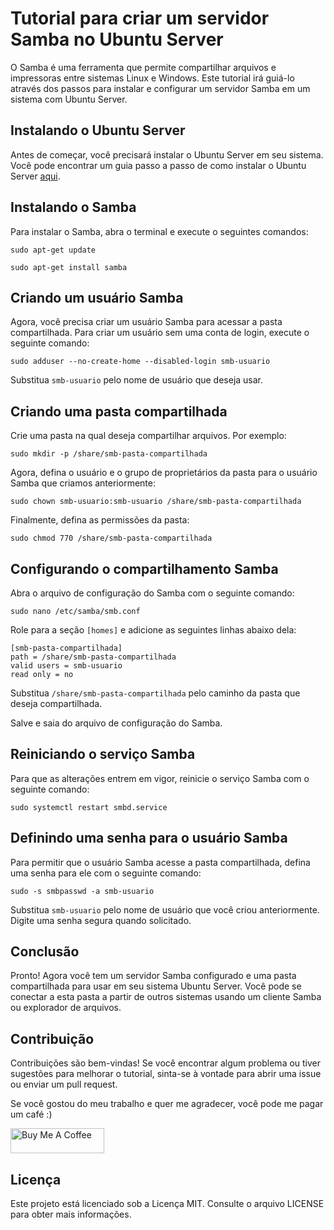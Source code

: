 Tutorial para criar um servidor Samba no Ubuntu Server
======================================================

O Samba é uma ferramenta que permite compartilhar arquivos e impressoras entre sistemas Linux e Windows. 
Este tutorial irá guiá-lo através dos passos para instalar e configurar um servidor Samba em um sistema com Ubuntu Server.

Instalando o Ubuntu Server
--------------------------

Antes de começar, você precisará instalar o Ubuntu Server em seu sistema. Você pode encontrar um guia passo a passo de como instalar o Ubuntu Server [aqui](https://ubuntu.com/tutorials/install-ubuntu-server#1-overview).

Instalando o Samba
------------------

Para instalar o Samba, abra o terminal e execute o seguintes comandos:

```
sudo apt-get update
```
```
sudo apt-get install samba
```

Criando um usuário Samba
------------------------

Agora, você precisa criar um usuário Samba para acessar a pasta compartilhada. Para criar um usuário sem uma conta de login, execute o seguinte comando:

```
sudo adduser --no-create-home --disabled-login smb-usuario
```

Substitua ```smb-usuario``` pelo nome de usuário que deseja usar.

Criando uma pasta compartilhada
-------------------------------

Crie uma pasta na qual deseja compartilhar arquivos. Por exemplo:

```
sudo mkdir -p /share/smb-pasta-compartilhada
```

Agora, defina o usuário e o grupo de proprietários da pasta para o usuário Samba que criamos anteriormente:

```
sudo chown smb-usuario:smb-usuario /share/smb-pasta-compartilhada
```

Finalmente, defina as permissões da pasta:

```
sudo chmod 770 /share/smb-pasta-compartilhada
```

Configurando o compartilhamento Samba
-------------------------------------

Abra o arquivo de configuração do Samba com o seguinte comando:

```
sudo nano /etc/samba/smb.conf
```

Role para a seção `[homes]` e adicione as seguintes linhas abaixo dela:

```
[smb-pasta-compartilhada] 
path = /share/smb-pasta-compartilhada 
valid users = smb-usuario 
read only = no
```

Substitua `/share/smb-pasta-compartilhada` pelo caminho da pasta que deseja compartilhada.

Salve e saia do arquivo de configuração do Samba.


Reiniciando o serviço Samba
---------------------------

Para que as alterações entrem em vigor, reinicie o serviço Samba com o seguinte comando:

```
sudo systemctl restart smbd.service
```

Definindo uma senha para o usuário Samba
----------------------------------------

Para permitir que o usuário Samba acesse a pasta compartilhada, defina uma senha para ele com o seguinte comando:

```
sudo -s smbpasswd -a smb-usuario
```

Substitua `smb-usuario` pelo nome de usuário que você criou anteriormente. Digite uma senha segura quando solicitado.

Conclusão
---------

Pronto! Agora você tem um servidor Samba configurado e uma pasta compartilhada para usar em seu sistema Ubuntu Server. Você pode se conectar a esta pasta a partir de outros sistemas usando um cliente Samba ou explorador de arquivos.

Contribuição
------------

Contribuições são bem-vindas! Se você encontrar algum problema ou tiver sugestões para melhorar o tutorial, sinta-se à vontade para abrir uma issue ou enviar um pull request.

Se você gostou do meu trabalho e quer me agradecer, você pode me pagar um café :)

<a href="https://www.paypal.com/donate/?hosted_button_id=SFR785YEYHC4E" target="_blank"><img src="https://cdn.buymeacoffee.com/buttons/v2/default-yellow.png" alt="Buy Me A Coffee" style="height: 40px !important;width: 150px !important;" ></a>


Licença
-------

Este projeto está licenciado sob a Licença MIT. Consulte o arquivo LICENSE para obter mais informações.
